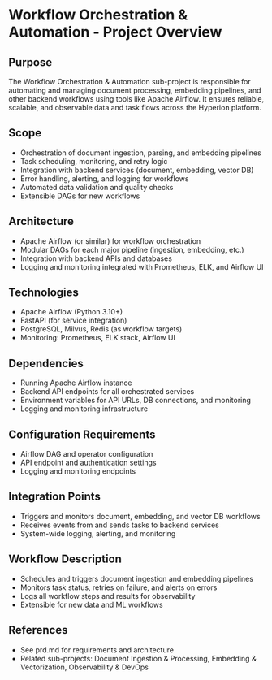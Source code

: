 # Workflow Orchestration & Automation - Project Overview

## Purpose
The Workflow Orchestration & Automation sub-project is responsible for automating and managing document processing, embedding pipelines, and other backend workflows using tools like Apache Airflow. It ensures reliable, scalable, and observable data and task flows across the Hyperion platform.

## Scope
- Orchestration of document ingestion, parsing, and embedding pipelines
- Task scheduling, monitoring, and retry logic
- Integration with backend services (document, embedding, vector DB)
- Error handling, alerting, and logging for workflows
- Automated data validation and quality checks
- Extensible DAGs for new workflows

## Architecture
- Apache Airflow (or similar) for workflow orchestration
- Modular DAGs for each major pipeline (ingestion, embedding, etc.)
- Integration with backend APIs and databases
- Logging and monitoring integrated with Prometheus, ELK, and Airflow UI

## Technologies
- Apache Airflow (Python 3.10+)
- FastAPI (for service integration)
- PostgreSQL, Milvus, Redis (as workflow targets)
- Monitoring: Prometheus, ELK stack, Airflow UI

## Dependencies
- Running Apache Airflow instance
- Backend API endpoints for all orchestrated services
- Environment variables for API URLs, DB connections, and monitoring
- Logging and monitoring infrastructure

## Configuration Requirements
- Airflow DAG and operator configuration
- API endpoint and authentication settings
- Logging and monitoring endpoints

## Integration Points
- Triggers and monitors document, embedding, and vector DB workflows
- Receives events from and sends tasks to backend services
- System-wide logging, alerting, and monitoring

## Workflow Description
- Schedules and triggers document ingestion and embedding pipelines
- Monitors task status, retries on failure, and alerts on errors
- Logs all workflow steps and results for observability
- Extensible for new data and ML workflows

## References
- See prd.md for requirements and architecture
- Related sub-projects: Document Ingestion & Processing, Embedding & Vectorization, Observability & DevOps 